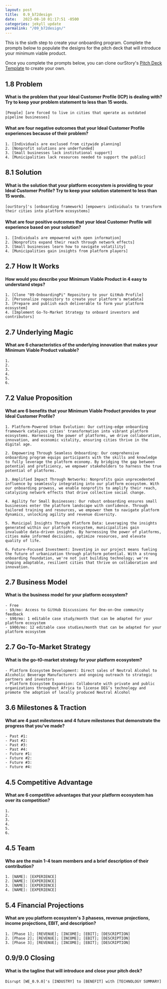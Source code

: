 ```yaml
---
layout: post
title:  0.9_b72design
date:   2023-08-10 01:17:51 -0500
categories: jekyll update
permalink: "/09_b72design/"
---
```


This is the sixth step to create your onboarding program. Complete the prompts below to populate the designs for the pitch deck that will introduce your minimum viable product.

Once you complete the prompts below, you can clone ourStory's [Pitch Deck Template](https://www.figma.com/community/file/1262265837345852704) to create your own.

## 1.8 Problem

#### What is the problem that your Ideal Customer Profile (ICP) is dealing with? Try to keep your problem statement to less than 15 words.
```
[People] [are forced to live in cities that operate as outdated pipeline businesses] 
```

#### What are four negative outcomes that your Ideal Customer Profile experiences because of their problem?
```
1. [Individuals are exclused from citywide planning]
2. [Nonprofit solutions are underfunded]
3. [Small businesses lack institutional support]
4. [Municipalities lack resources needed to support the public]
```

## 8.1 Solution

#### What is the solution that your platform ecosystem is providing to your Ideal Customer Profile? Try to keep your solution statement to less than 15 words.
```
[ourStory]'s [onboarding framework] [empowers individuals to transform their cities into platform ecosystems]
```

#### What are four positive outcomes that your Ideal Customer Profile will experience based on your solution?
```
1. [Individuals are empowered with open information]
2. [Nonprofits expand their reach through network effects]
3. [Small businesses learn how to navigate volatility]
4. [Municipalities gain insights from platform players]
```

## 2.7 How It Works

#### How would you describe your Minimum Viable Product in 4 easy to understand steps?
```
1. [Clone "09-OnboardingPi" Repository to your GitHub Profile]
2. [Personalize repository to create your platform's metadata]
3. [Prepare and publish each deliverable to form your platform ecosystem]
4. [Implement Go-To-Market Strategy to onboard investors and contributors]
```

## 2.7 Underlying Magic

#### What are 6 characteristics of the underlying innovation that makes your Minimum Viable Product valuable?
```
1.
2.
3.
4.
5.
6. 
```

## 7.2 Value Proposition

#### What are 6 benefits that your Minimum Viable Product provides to your Ideal Customer Profile?
```
1. Platform-Powered Urban Evolution: Our cutting-edge onboarding framework catalyzes cities' transformation into vibrant platform ecosystems. Harnessing the power of platforms, we drive collaboration, innovation, and economic vitality, ensuring cities thrive in the digital age.

2. Empowering Through Seamless Onboarding: Our comprehensive onboarding program equips participants with the skills and knowledge to fully leverage the platform economy. By bridging the gap between potential and proficiency, we empower stakeholders to harness the true potential of platforms.

3. Amplified Impact Through Networks: Nonprofits gain unprecedented influence by seamlessly integrating into our platform ecosystem. With our onboarding prowess, we enable nonprofits to amplify their reach, catalyzing network effects that drive collective social change.

4. Agility for Small Businesses: Our robust onboarding ensures small businesses enter the platform landscape with confidence. Through tailored training and resources, we empower them to navigate platform dynamics, unlocking agility and revenue diversity.

5. Municipal Insights Through Platform Data: Leveraging the insights generated within our platform ecosystem, municipalities gain invaluable data-driven insights. By harnessing the power of platforms, cities make informed decisions, optimize resources, and elevate quality of life.

6. Future-Focused Investment: Investing in our project means fueling the future of urbanization through platform potential. With a strong onboarding foundation, we're not just building technology; we're shaping adaptable, resilient cities that thrive on collaboration and innovation.
```

## 2.7 Business Model

#### What is the business model for your platform ecosystem?
```
- Free
- $9/mo: Access to GitHub Discussions for One-on-One community feedback
- $90/mo: 1 editable case study/month that can be adapted for your platform ecosystem
- $900/mo: 12 editable case studies/month that can be adapted for your platform ecosystem
```

## 2.7 Go-To-Market Strategy

#### What is the go-t0-market strategy for your platform ecosystem?
```
- Platform Ecosystem Development: Direct sales of Neutral Alcohol to Alcoholic Beverage Manufacturers and ongoing outreach to strategic partners and investors
- Platform Ecosystem Expansion: Collaborate with private and public organizations throughout Africa to license DEG’s technology and promote the adoption of locally produced Neutral Alcohol
```

## 3.6 Milestones & Traction

#### What are 4 past milestones and 4 future milestones that demonstrate the progress that you've made?
```
- Past #1: 
- Past #2: 
- Past #3: 
- Past #4: 
- Future #1: 
- Future #2: 
- Future #3: 
- Future #4: 
```

## 4.5 Competitive Advantage

#### What are 6 competitive advantages that your platform ecosystem has over its competition?
```
1.
2.
3.
4.
5.
6. 
```

## 4.5 Team

#### Who are the main 1-4 team members and a brief description of their contribution?
```
1. [NAME]: [EXPERIENCE]
2. [NAME]: [EXPERIENCE]
3. [NAME]: [EXPERIENCE]
4. [NAME]: [EXPERIENCE]
```

## 5.4 Financial Projections

#### What are you platform ecosystem's 3 phasess, revenue projections, income projections, EBIT, and description?
```
1. [Phase 1]; [REVENUE]; [INCOME]; [EBIT]; [DESCRIPTION]
2. [Phase 2]; [REVENUE]; [INCOME]; [EBIT]; [DESCRIPTION]
3. [Phase 3]; [REVENUE]; [INCOME]; [EBIT]; [DESCRIPTION]
```

## 0.9/9.0 Closing

#### What is the tagline that will introduce and close your pitch deck?
```
Disrupt [WE_0.9.0]'s [INDUSTRY] to [BENEFIT] with [TECHNOLOGY SUMMARY]
```
